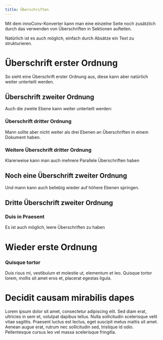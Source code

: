 ```yaml
---
title: Überschriften
---
```


Mit dem innoConv-Konverter kann man eine einzelne Seite noch zusätzlich durch
das verwenden von Überschriften in Sektionen aufteilen.

Natürlich ist es auch möglich, einfach durch Absätze ein Text zu strukturieren.

# Überschrift erster Ordnung

So sieht eine Überschrift erster Ordnung aus, diese kann aber natürlich weiter
unterteilt werden.

## Überschrift zweiter Ordnung

Auch die zweite Ebene kann weiter unterteilt werden:

### Überschrift dritter Ordnung

Mann sollte aber nicht weiter als drei Ebenen an Überschriften in einem Dokument
haben.

### Weitere Überschrift dritter Ordnung

Klarerweise kann man auch mehrere Parallele Überschriften haben

## Noch eine Überschrift zweiter Ordnung

Und mann kann auch beliebig wieder auf höhere Ebenen springen.

## Dritte Überschrift zweiter Ordnung


### Duis in Praesent

Es ist auch möglich, leere Überschriften zu haben

# Wieder erste Ordnung


### Quisque tortor

Duis risus mi, vestibulum et molestie ut, elementum et leo. Quisque tortor lorem, mollis sit amet eros et, placerat egestas ligula.


# Decidit causam mirabilis dapes

Lorem ipsum dolor sit amet, consectetur adipiscing elit. Sed diam erat, ultricies in sem et, volutpat dapibus tellus. Nulla sollicitudin scelerisque velit vitae sagittis. Praesent luctus est lectus, eget suscipit metus mattis sit amet. Aenean augue erat, rutrum nec sollicitudin sed, tristique id odio. Pellentesque cursus leo vel massa scelerisque fringilla.
